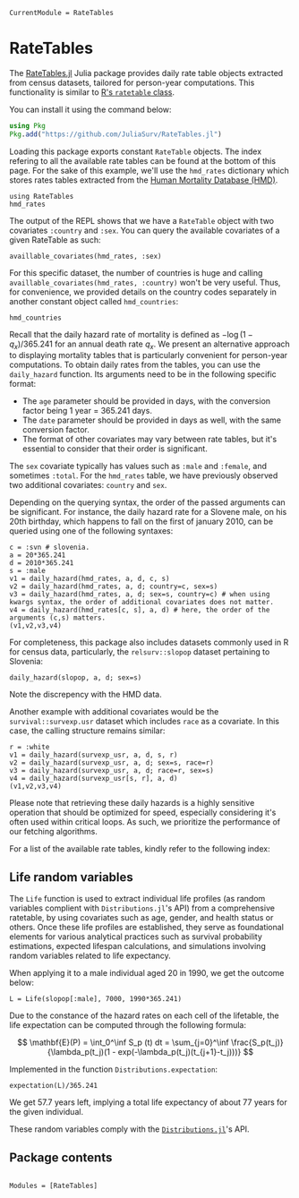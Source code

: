 ```@meta
CurrentModule = RateTables
```

# RateTables

The [RateTables.jl](https://github.com/JuliaSurv/RateTables.jl) Julia package provides daily rate table objects extracted from census datasets, tailored for person-year computations. This functionality is similar to [R's `ratetable` class](https://www.rdocumentation.org/packages/survival/versions/3.2-3/topics/ratetable). 

You can install it using the command below: 

```julia
using Pkg
Pkg.add("https://github.com/JuliaSurv/RateTables.jl")
```

Loading this package exports constant `RateTable` objects. The index refering to all the available rate tables can be found at the bottom of this page. For the sake of this example, we'll use the `hmd_rates` dictionary which stores rates tables extracted from the [Human Mortality Database (HMD)](https://mortality.org).

```@example 1
using RateTables
hmd_rates
```

The output of the REPL shows that we have a `RateTable` object with two covariates `:country` and `:sex`. You can query the available covariates of a given RateTable as such: 

```@example 1
availlable_covariates(hmd_rates, :sex)
```

For this specific dataset, the number of countries is huge and calling `availlable_covariates(hmd_rates, :country)` won't be very useful. Thus, for convenience, we provided details on the country codes separately in another constant object called `hmd_countries`:

```@example 1
hmd_countries
```

Recall that the daily hazard rate of mortality is defined as $-\log(1 - q_x)/365.241$ for an annual death rate $q_x$. We present an alternative approach to displaying mortality tables that is particularly convenient for person-year computations. To obtain daily rates from the tables, you can use the `daily_hazard` function. Its arguments need to be in the following specific format: 

- The `age` parameter should be provided in days, with the conversion factor being 1 year = 365.241 days.
- The `date` parameter should be provided in days as well, with the same conversion factor. 
- The format of other covariates may vary between rate tables, but it's essential to consider that their order is significant.

The `sex` covariate typically has values such as `:male` and `:female`, and sometimes `:total`. For the `hmd_rates` table, we have previously observed two additional covariates: `country` and `sex`. 

Depending on the querying syntax, the order of the passed arguments can be significant. For instance, the daily hazard rate for a Slovene male, on his 20th birthday, which happens to fall on the first of january 2010, can be queried using one of the following syntaxes:  

```@example 1
c = :svn # slovenia. 
a = 20*365.241
d = 2010*365.241
s = :male
v1 = daily_hazard(hmd_rates, a, d, c, s)
v2 = daily_hazard(hmd_rates, a, d; country=c, sex=s)
v3 = daily_hazard(hmd_rates, a, d; sex=s, country=c) # when using kwargs syntax, the order of additional covariates does not matter. 
v4 = daily_hazard(hmd_rates[c, s], a, d) # here, the order of the arguments (c,s) matters. 
(v1,v2,v3,v4)
```

For completeness, this package also includes datasets commonly used in R for census data, particularly, the `relsurv::slopop` dataset pertaining to Slovenia: 

```@example 1
daily_hazard(slopop, a, d; sex=s)
```

Note the discrepency with the HMD data. 

Another example with additional covariates would be the `survival::survexp.usr` dataset which includes `race` as a covariate. In this case, the calling structure remains similar: 

```@example 1
r = :white
v1 = daily_hazard(survexp_usr, a, d, s, r)
v2 = daily_hazard(survexp_usr, a, d; sex=s, race=r)
v3 = daily_hazard(survexp_usr, a, d; race=r, sex=s)
v4 = daily_hazard(survexp_usr[s, r], a, d)
(v1,v2,v3,v4)
```

Please note that retrieving these daily hazards is a highly sensitive operation that should be optimized for speed, especially considering it's often used within critical loops. As such, we prioritize the performance of our fetching algorithms.

For a list of the available rate tables, kindly refer to the following index:

## Life random variables

The `Life` function is used to extract individual life profiles (as random variables complient with `Distributions.jl`'s API) from a comprehensive ratetable, by using covariates such as age, gender, and health status or others. Once these life profiles are established, they serve as foundational elements for various analytical practices such as survival probability estimations, expected lifespan calculations, and simulations involving random variables related to life expectancy. 

When applying it to a male individual aged $20$ in $1990$, we get the outcome below: 

```@example 1
L = Life(slopop[:male], 7000, 1990*365.241)
```

Due to the constance of the hazard rates on each cell of the lifetable, the life expectation can be computed through the following formula: 

$$ \mathbf{E}(P) = \int_0^\inf S_p (t) dt = \sum_{j=0}^\inf \frac{S_p(t_j)}{\lambda_p(t_j)(1 - exp(-\lambda_p(t_j)(t_{j+1}-t_j)))} $$

Implemented in the function `Distributions.expectation`:

```@example 1
expectation(L)/365.241
```

We get $57.7$ years left, implying a total life expectancy of about $77$ years for the given individual.

These random variables comply with the [`Distributions.jl`](https://github.com/JuliaStats/Distributions.jl)'s API.

## Package contents

```@index
```

```@autodocs
Modules = [RateTables]
```

